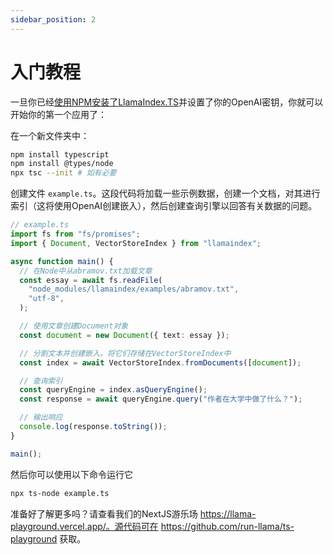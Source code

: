 ```yaml
---
sidebar_position: 2
---
```


# 入门教程

一旦你已经[使用NPM安装了LlamaIndex.TS](installation)并设置了你的OpenAI密钥，你就可以开始你的第一个应用了：

在一个新文件夹中：

```bash npm2yarn
npm install typescript
npm install @types/node
npx tsc --init # 如有必要
```

创建文件 `example.ts`。这段代码将加载一些示例数据，创建一个文档，对其进行索引（这将使用OpenAI创建嵌入），然后创建查询引擎以回答有关数据的问题。

```ts
// example.ts
import fs from "fs/promises";
import { Document, VectorStoreIndex } from "llamaindex";

async function main() {
  // 在Node中从abramov.txt加载文章
  const essay = await fs.readFile(
    "node_modules/llamaindex/examples/abramov.txt",
    "utf-8",
  );

  // 使用文章创建Document对象
  const document = new Document({ text: essay });

  // 分割文本并创建嵌入。将它们存储在VectorStoreIndex中
  const index = await VectorStoreIndex.fromDocuments([document]);

  // 查询索引
  const queryEngine = index.asQueryEngine();
  const response = await queryEngine.query("作者在大学中做了什么？");

  // 输出响应
  console.log(response.toString());
}

main();
```

然后你可以使用以下命令运行它

```bash
npx ts-node example.ts
```

准备好了解更多吗？请查看我们的NextJS游乐场 https://llama-playground.vercel.app/。源代码可在 https://github.com/run-llama/ts-playground 获取。

